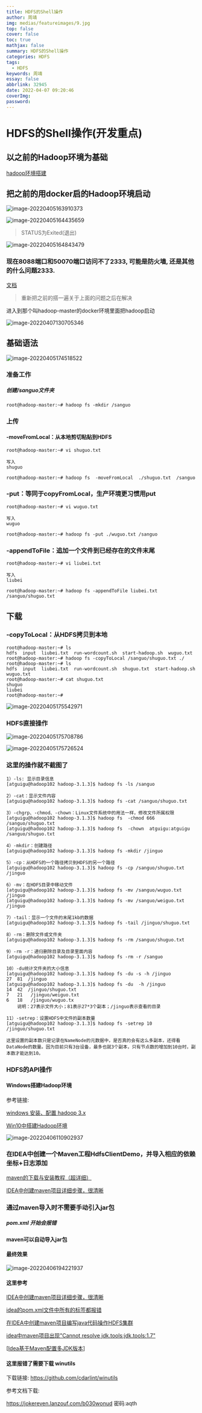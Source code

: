 ```yaml
---
title: HDFS的Shell操作
author: 周靖
img: medias/featureimages/9.jpg
top: false
cover: false
toc: true
mathjax: false
summary: HDFS的Shell操作
categories: HDFS
tags:
  - HDFS
keywords: 周靖
essay: false
abbrlink: 32945
date: 2022-04-07 09:20:46
coverImg:
password:
---
```


# HDFS的Shell操作(开发重点)

## 以之前的Hadoop环境为基础

[hadoop环境搭建](https://blog.code520.com.cn/posts/14647.html)

## 把之前的用docker启的Hadoop环境启动

![image-20220405163910373](https://qiniuyun.code520.com.cn/images/image-20220405163910373.png)

![image-20220405164435659](https://qiniuyun.code520.com.cn/images/image-20220405164435659.png)

> STATUS为Exited(退出)

![image-20220405164843479](https://qiniuyun.code520.com.cn/images/image-20220405164843479.png)

### 现在8088端口和50070端口访问不了2333, 可能是防火墙, 还是其他的什么问题2333.

[文档](https://kiwenlau.com/2016/06/12/160612-hadoop-cluster-docker-update/)

> 重新把之前的搭一遍关于上面的问题之后在解决

进入到那个叫hadoop-master的docker环境里面把hadoop启动

![image-20220407130705346](https://qiniuyun.code520.com.cn/images/image-20220407130705346.png)

## 基础语法

![image-20220405174518522](https://qiniuyun.code520.com.cn/images/image-20220405174518522.png)

### 准备工作

##### 创建/sanguo文件夹

```shell
root@hadoop-master:~# hadoop fs -mkdir /sanguo
```

### 上传

#### -moveFromLocal：从本地剪切粘贴到HDFS

```shell
root@hadoop-master:~# vi shuguo.txt

写入
shuguo

root@hadoop-master:~# hadoop fs  -moveFromLocal  ./shuguo.txt  /sanguo
```

### -put：等同于copyFromLocal，生产环境更习惯用put

```shell
root@hadoop-master:~# vi wuguo.txt

写入
wuguo

root@hadoop-master:~# hadoop fs -put ./wuguo.txt /sanguo
```

### -appendToFile：追加一个文件到已经存在的文件末尾

```shell
root@hadoop-master:~# vi liubei.txt

写入
liubei

root@hadoop-master:~# hadoop fs -appendToFile liubei.txt /sanguo/shuguo.txt
```

## 下载

### -copyToLocal：从HDFS拷贝到本地

```shell
root@hadoop-master:~# ls
hdfs  input  liubei.txt  run-wordcount.sh  start-hadoop.sh  wuguo.txt
root@hadoop-master:~# hadoop fs -copyToLocal /sanguo/shuguo.txt ./
root@hadoop-master:~# ls
hdfs  input  liubei.txt  run-wordcount.sh  shuguo.txt  start-hadoop.sh  wuguo.txt
root@hadoop-master:~# cat shuguo.txt 
shuguo
liubei
root@hadoop-master:~#  
```

![image-20220405175542971](https://qiniuyun.code520.com.cn/images/image-20220405175542971.png)

### HDFS直接操作

![image-20220405175708786](https://qiniuyun.code520.com.cn/images/image-20220405175708786.png)

![image-20220405175726524](https://qiniuyun.code520.com.cn/images/image-20220405175726524.png)

### 这里的操作就不截图了

```shell
1）-ls: 显示目录信息
[atguigu@hadoop102 hadoop-3.1.3]$ hadoop fs -ls /sanguo

2）-cat：显示文件内容
[atguigu@hadoop102 hadoop-3.1.3]$ hadoop fs -cat /sanguo/shuguo.txt

3）-chgrp、-chmod、-chown：Linux文件系统中的用法一样，修改文件所属权限
[atguigu@hadoop102 hadoop-3.1.3]$ hadoop fs  -chmod 666  /sanguo/shuguo.txt
[atguigu@hadoop102 hadoop-3.1.3]$ hadoop fs  -chown  atguigu:atguigu   /sanguo/shuguo.txt

4）-mkdir：创建路径
[atguigu@hadoop102 hadoop-3.1.3]$ hadoop fs -mkdir /jinguo

5）-cp：从HDFS的一个路径拷贝到HDFS的另一个路径
[atguigu@hadoop102 hadoop-3.1.3]$ hadoop fs -cp /sanguo/shuguo.txt /jinguo

6）-mv：在HDFS目录中移动文件
[atguigu@hadoop102 hadoop-3.1.3]$ hadoop fs -mv /sanguo/wuguo.txt /jinguo
[atguigu@hadoop102 hadoop-3.1.3]$ hadoop fs -mv /sanguo/weiguo.txt /jinguo

7）-tail：显示一个文件的末尾1kb的数据
[atguigu@hadoop102 hadoop-3.1.3]$ hadoop fs -tail /jinguo/shuguo.txt

8）-rm：删除文件或文件夹
[atguigu@hadoop102 hadoop-3.1.3]$ hadoop fs -rm /sanguo/shuguo.txt

9）-rm -r：递归删除目录及目录里面内容
[atguigu@hadoop102 hadoop-3.1.3]$ hadoop fs -rm -r /sanguo

10）-du统计文件夹的大小信息
[atguigu@hadoop102 hadoop-3.1.3]$ hadoop fs -du -s -h /jinguo
27  81  /jinguo
[atguigu@hadoop102 hadoop-3.1.3]$ hadoop fs -du  -h /jinguo
14  42  /jinguo/shuguo.txt
7   21   /jinguo/weiguo.txt
6   18   /jinguo/wuguo.tx
	说明：27表示文件大小；81表示27*3个副本；/jinguo表示查看的目录

11）-setrep：设置HDFS中文件的副本数量
[atguigu@hadoop102 hadoop-3.1.3]$ hadoop fs -setrep 10 /jinguo/shuguo.txt

这里设置的副本数只是记录在NameNode的元数据中，是否真的会有这么多副本，还得看DataNode的数量。因为目前只有3台设备，最多也就3个副本，只有节点数的增加到10台时，副本数才能达到10。
```

### HDFS的API操作

#### Windows搭建Hadoop环境

参考链接:

[windows 安装、配置 hadoop 3.x](https://juejin.cn/post/6856675971573219342)

[Win10中搭建Hadoop环境](https://zhuanlan.zhihu.com/p/29362852)

![image-20220406110902937](https://qiniuyun.code520.com.cn/images/image-20220406110902937.png)

### 在IDEA中创建一个Maven工程HdfsClientDemo，并导入相应的依赖坐标+日志添加

[maven的下载与安装教程（超详细）](https://blog.csdn.net/u012660464/article/details/114113349)

[IDEA中创建maven项目详细步骤，很清晰](https://blog.csdn.net/u012660464/article/details/114093066)

### 通过maven导入时不需要手动引入jar包

##### pom.xml 开始会报错

#### maven可以自动导入jar包

#### 最终效果

![image-20220406194221937](https://qiniuyun.code520.com.cn/images/image-20220406194221937.png)

#### 这里参考

[IDEA中创建maven项目详细步骤，很清晰](https://blog.csdn.net/u012660464/article/details/114093066)

[idea的pom.xml文件中所有的标签都报错](https://blog.csdn.net/weixin_43564923/article/details/109450279)

[在IDEA中创建maven项目编写java代码操作HDFS集群](https://blog.csdn.net/a1786742005/article/details/104148766)

[idea中maven项目出现"Cannot resolve jdk.tools:jdk.tools:1.7"](https://www.write1bug.cn/archives/idea%E4%B8%ADmaven%E9%A1%B9%E7%9B%AE%E5%87%BA%E7%8E%B0cannotresolvejdktoolsjdktools17)

[[Idea基于Maven配置多JDK版本](https://segmentfault.com/a/1190000018708356)]

#### 这里报错了需要下载 winutils

下载链接: https://github.com/cdarlint/winutils

参考文档下载:

https://jokereven.lanzouf.com/b030wonud
密码:aqth
